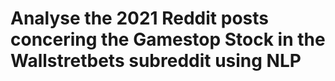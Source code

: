 # Analyse the 2021 Reddit posts concering the Gamestop Stock in the Wallstretbets subreddit using NLP
